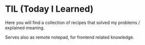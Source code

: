 # TIL (Today I Learned)

Here you will find a collection of recipes that solved my problems / explained meaning.

Serves also as remote notepad, for frontend related knowledge.
